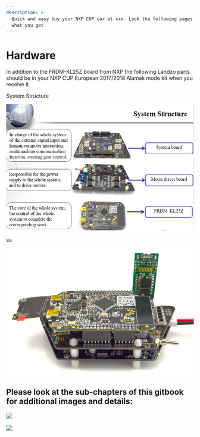 ```yaml
---
description: >-
  Quick and easy buy your NXP CUP car at xxx. Look the following pages and see
  what you get
---
```


# Hardware



In addition to the FRDM-KL25Z board from NXP the following Landzo parts should be in your NXP CUP European 2017/2018 Alamak mode kit when you receive it.

System Structure

![](<../../../.gitbook/assets/grafik (1).png>)

ss



![](../../../.gitbook/assets/grafik.png)

## Please look at the sub-chapters of this gitbook for additional images and details:

![](../../../.gitbook/assets/IMG\_20171221\_133617.png)

![](../../../.gitbook/assets/IMG\_20171221\_133637.png)
